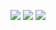 <p align="center" >
    <img src="bully.gif" />
    <img src="https://github-readme-stats.vercel.app/api?username=asianjack19&show_icons=true&theme=radical" />
    <img src="https://github-readme-stats.vercel.app/api/top-langs/?username=asianjack19&layout=compact&theme=radical" />
</p>